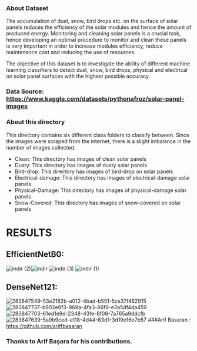 ### About Dataset

The accumulation of dust, snow, bird drops etc. on the surface of solar panels reduces the efficiency of the solar modules and hence the amount of produced energy. Monitoring and cleaning solar panels is a crucial task, hence developing an optimal procedure to monitor and clean these panels is very important in order to increase modules efficiency, reduce maintenance cost and reducing the use of resources.

The objective of this dataset is to investigate the ability of different machine learning classifiers to detect dust, snow, bird drops, physical and electrical on solar panel surfaces with the highest possible accuracy.
### Data Source: https://www.kaggle.com/datasets/pythonafroz/solar-panel-images
### About this directory
This directory contains six different class folders to classify between. Since the images were scraped from the internet, there is a slight imbalance in the number of images collected.

- Clean: This directory has images of clean solar panels
- Dusty: This directory has images of dusty solar panels
- Bird-drop: This directory has images of bird-drop on solar panels
- Electrical-damage: This directory has images of electrical-damage solar panels
- Physical-Damage: This directory has images of physical-damage solar panels
- Snow-Covered: This directory has images of snow-covered on solar panels
# RESULTS
## EfficientNetB0:
![indir (2)](https://github.com/burakoksuzz/Solar-Panel-Images-Clean-and-Faulty-Images-Using-MobileNetV3-Efficient-Computing-/assets/126331014/8f605071-806f-4675-b2e0-424fd1f779fc)![indir](https://github.com/burakoksuzz/Solar-Panel-Images-Clean-and-Faulty-Images-Using-MobileNetV3-Efficient-Computing-/assets/126331014/6c7e37c7-a884-4ef1-9af5-2992e78ea4e6)
![indir (3)](https://github.com/burakoksuzz/Solar-Panel-Images-Clean-and-Faulty-Images-Using-MobileNetV3-Efficient-Computing-/assets/126331014/e20a1d73-5904-4363-a3a0-986cc97396c4)
![indir (1)](https://github.com/burakoksuzz/Solar-Panel-Images-Clean-and-Faulty-Images-Using-MobileNetV3-Efficient-Computing-/assets/126331014/1eb4a693-da65-443e-8a6e-b7497caa81ec)
## DenseNet121:
![283847549-53e2182b-a012-4bad-b551-5ce37f462915](https://github.com/burakoksuzz/Solar-Panel-Images-Clean-and-Faulty-Images-Using-MobileNetV3-Efficient-Computing-/assets/126331014/1975bcd2-05ac-4113-90b1-a486e79fb8bd)
![283847737-b902e6f3-969a-4fa3-86f9-e3a5df4da459](https://github.com/burakoksuzz/Solar-Panel-Images-Clean-and-Faulty-Images-Using-MobileNetV3-Efficient-Computing-/assets/126331014/ce0d3bac-88d8-481b-b12b-162a6d55d624)
![283847703-61ed1e9d-2348-43fe-8f08-7a765a9ddcfb](https://github.com/burakoksuzz/Solar-Panel-Images-Clean-and-Faulty-Images-Using-MobileNetV3-Efficient-Computing-/assets/126331014/20f4ded6-2d8e-45f4-88e8-bfb98c04f19a)
![283847639-5a9b9ced-e118-4d44-83d1-3d19e16e7b57](https://github.com/burakoksuzz/Solar-Panel-Images-Clean-and-Faulty-Images-Using-MobileNetV3-Efficient-Computing-/assets/126331014/8c59521d-c20d-4748-a25f-47e45890ee3d)
###Arif Basaran : https://github.com/ariffbasaran
### Thanks to Arif Başara for his contributions.
